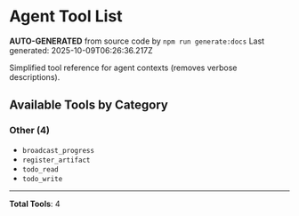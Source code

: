 # Agent Tool List

**AUTO-GENERATED** from source code by `npm run generate:docs`
Last generated: 2025-10-09T06:26:36.217Z

Simplified tool reference for agent contexts (removes verbose descriptions).

## Available Tools by Category

### Other (4)

- `broadcast_progress`
- `register_artifact`
- `todo_read`
- `todo_write`

---

**Total Tools**: 4
